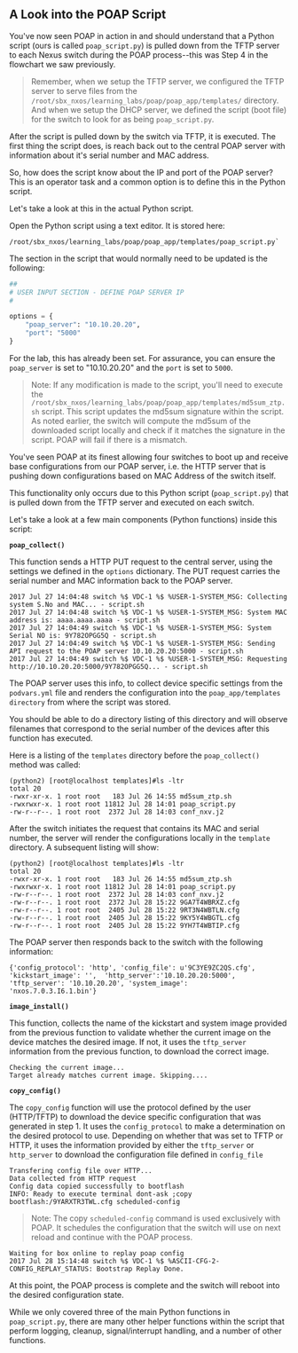 ## A Look into the POAP Script

You've now seen POAP in action in and should understand that a Python script (ours is called `poap_script.py`) is pulled down from the TFTP server to each Nexus switch during the POAP process--this was Step 4 in the flowchart we saw previously.

> Remember, when we setup the TFTP server, we configured the TFTP server to
serve files from the `/root/sbx_nxos/learning_labs/poap/poap_app/templates/` directory. And when we setup the DHCP server, we defined the script (boot file) for the switch to look for as being `poap_script.py`.

After the script is pulled down by the switch via TFTP, it is executed. The first thing the script does, is reach back out to the central POAP server with information about it's serial number and MAC address.

So, how does the script know about the IP and port of the POAP server? This is an operator task and a common option is to define this in the Python script.

Let's take a look at this in the actual Python script.

Open the Python script using a text editor.  It is stored here:

```
/root/sbx_nxos/learning_labs/poap/poap_app/templates/poap_script.py`
```

The section in the script that would normally need to be updated is the following:

```python
##
# USER INPUT SECTION - DEFINE POAP SERVER IP
#

options = {
    "poap_server": "10.10.20.20",
    "port": "5000"
}

```

For the lab, this has already been set.  For assurance, you can ensure the `poap_server` is set to "10.10.20.20" and the `port` is set to `5000`.

> Note: If any modification is made to the script, you'll need to execute the `/root/sbx_nxos/learning_labs/poap/poap_app/templates/md5sum_ztp.sh` script. This script updates the md5sum signature within the script. As noted earlier, the switch will compute the md5sum of the downloaded script locally and check if it matches the signature in the script. POAP will fail if there is a mismatch.

You've seen POAP at its finest allowing four switches to boot up and receive base configurations from our POAP server, i.e. the HTTP server that is pushing down configurations based on MAC Address of the switch itself.

This functionality only occurs due to this Python script (`poap_script.py`) that is pulled down from the TFTP server and executed on each switch.


Let's take a look at a few main components (Python functions) inside this script:


**`poap_collect()`**

This function sends a HTTP PUT request to the central server, using the settings we defined in the `options` dictionary. The PUT request carries the serial number and MAC information back to the POAP server.

```
2017 Jul 27 14:04:48 switch %$ VDC-1 %$ %USER-1-SYSTEM_MSG: Collecting system S.No and MAC... - script.sh
2017 Jul 27 14:04:48 switch %$ VDC-1 %$ %USER-1-SYSTEM_MSG: System MAC address is: aaaa.aaaa.aaaa - script.sh
2017 Jul 27 14:04:49 switch %$ VDC-1 %$ %USER-1-SYSTEM_MSG: System Serial NO is: 9Y782OPGG5Q - script.sh
2017 Jul 27 14:04:49 switch %$ VDC-1 %$ %USER-1-SYSTEM_MSG: Sending API request to the POAP server 10.10.20.20:5000 - script.sh
2017 Jul 27 14:04:49 switch %$ VDC-1 %$ %USER-1-SYSTEM_MSG: Requesting http://10.10.20.20:5000/9Y782OPGG5Q... - script.sh
```

The POAP server uses this info, to collect device specific settings from the `podvars.yml` file and renders the configuration into the `poap_app/templates directory` from where the script was stored.

You should be able to do a directory listing of this directory and will observe filenames that correspond to the serial number of the devices after this function has executed.

Here is a listing of the `templates` directory before the `poap_collect()` method was called:

``` shell
(python2) [root@localhost templates]#ls -ltr
total 20
-rwxr-xr-x. 1 root root   183 Jul 26 14:55 md5sum_ztp.sh
-rwxrwxr-x. 1 root root 11812 Jul 28 14:01 poap_script.py
-rw-r--r--. 1 root root  2372 Jul 28 14:03 conf_nxv.j2

```

After the switch initiates the request that contains its MAC and serial number, the server will render the configurations locally in the `template` directory. A subsequent listing will show:

``` shell
(python2) [root@localhost templates]#ls -ltr
total 20
-rwxr-xr-x. 1 root root   183 Jul 26 14:55 md5sum_ztp.sh
-rwxrwxr-x. 1 root root 11812 Jul 28 14:01 poap_script.py
-rw-r--r--. 1 root root  2372 Jul 28 14:03 conf_nxv.j2
-rw-r--r--. 1 root root  2372 Jul 28 15:22 9GA7T4WBRXZ.cfg
-rw-r--r--. 1 root root  2405 Jul 28 15:22 9RT3N4WBTLN.cfg
-rw-r--r--. 1 root root  2405 Jul 28 15:22 9KY5Y4WBGTL.cfg
-rw-r--r--. 1 root root  2405 Jul 28 15:22 9YH7T4WBTIP.cfg
```

The POAP server then responds back to the switch with the following information:

```
{'config_protocol': 'http', 'config_file': u'9C3YE9ZC2QS.cfg',
'kickstart_image': '',  'http_server':'10.10.20.20:5000',
'tftp_server': '10.10.20.20', 'system_image':
'nxos.7.0.3.I6.1.bin'}

```

**`image_install()`**

This function, collects the name of the kickstart and system image provided from the previous function to validate whether the current image on the device matches the desired image. If not, it uses the `tftp_server` information from the previous function, to download the correct image.
   
```
Checking the current image...
Target already matches current image. Skipping....
```
   
**`copy_config()`**

The `copy_config` function will use the protocol defined by the user (HTTP/TFTP) to download the device specific configuration that was generated in step 1. It uses the `config_protocol` to make a determination on the desired protocol to use. Depending on whether that was set to TFTP or HTTP, it uses the information provided by either the `tftp_server` or `http_server` to download the configuration file defined in `config_file`
   
```
Transfering config file over HTTP...
Data collected from HTTP request
Config data copied successfully to bootflash
INFO: Ready to execute terminal dont-ask ;copy bootflash:/9YARXTR3TWL.cfg scheduled-config
```
   

> Note: The copy `scheduled-config` command is used exclusively with POAP. It schedules the configuration that the switch will use on next reload and continue with the POAP process.

```
Waiting for box online to replay poap config
2017 Jul 28 15:14:48 switch %$ VDC-1 %$ %ASCII-CFG-2-CONFIG_REPLAY_STATUS: Bootstrap Replay Done.
```

At this point, the POAP process is complete and the switch will reboot into the desired configuration state.

While we only covered three of the main Python functions in `poap_script.py`, there are many other helper functions within the script that perform logging, cleanup, signal/interrupt handling, and a number of other functions.
